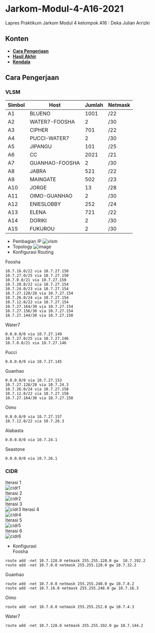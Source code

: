 # Jarkom-Modul-4-A16-2021
Lapres Praktikum Jarkom Modul 4
kelompok A16 : Deka Julian Arrizki  

## **Konten**
* [**Cara Pengerjaan**](#cara-pengerjaan)
* [**Hasil Akhir**](#hasil-akhir)
* [**Kendala**](#kendala)


## Cara Pengerjaan
### VLSM

| Simbol | Host | Jumlah | Netmask |
| ------------- | ------------- | ------------- | ------------- |
| A1 | BLUENO | 1001 | /22 |
| A2 | WATER7-FOOSHA | 2 | /30 |
| A3 | CIPHER | 701 | /22 |
| A4 | PUCCI-WATER7 | 2 | /30 |
| A5 | JIPANGU | 101 | /25 |
| A6 | CC | 2021 | /21 |
| A7 | GUANHAO-FOOSHA | 2 | /30 |
| A8 | JABRA | 521 | /22 |
| A9 | MAINGATE | 502 | /23 |
| A10 | JORGE | 13 | /28 |
| A11 | OIMO-GUANHAO | 2 | /30 |
| A12 | ENIESLOBBY | 252 | /24 |
| A13 | ELENA | 721 | /22 |
| A14 | DORIKI | 2 | /30 |
| A15 | FUKUROU | 2 | /30 |

* Pembagian IP
![vlsm](https://user-images.githubusercontent.com/55046884/143475930-6f3c7ec9-f14b-408e-9210-7c3f538775a1.png)
* Topology
![image](https://user-images.githubusercontent.com/55046884/143476263-19835ea5-9585-4676-89dc-475ff6a315af.png)
* Konfigurasi Routing  

Foosha  
```
10.7.16.0/22 via 10.7.27.150
10.7.27.0/25 via 10.7.27.150
10.7.0.0/21 via 10.7.27.150
10.7.20.0/22 via 10.7.27.154
10.7.24.0/23 via 10.7.27.154
10.7.27.128/28 via 10.7.27.154
10.7.26.0/24 via 10.7.27.154
10.7.12.0/22 via 10.7.27.154
10.7.27.164/30 via 10.7.27.154
10.7.27.156/30 via 10.7.27.154
10.7.27.144/30 via 10.7.27.150
```
Water7
```
0.0.0.0/0 via 10.7.27.149
10.7.27.0/25 via 10.7.27.146
10.7.0.0/21 via 10.7.27.146
```
Pucci
```
0.0.0.0/0 via 10.7.27.145
```
Guanhao
```
0.0.0.0/0 via 10.7.27.153
10.7.27.128/28 via 10.7.24.3
10.7.26.0/24 via 10.7.27.158
10.7.12.0/22 via 10.7.27.158
10.7.27.164/30 via 10.7.27.158
```
Oimo
```
0.0.0.0/0 via 10.7.27.157
10.7.12.0/22 via 10.7.26.3
```
Alabasta
```
0.0.0.0/0 via 10.7.24.1
```
Seastone
```
0.0.0.0/0 via 10.7.26.1
```
### CIDR
Iterasi 1  
![cidr1](https://user-images.githubusercontent.com/55046884/143606790-d7a6c9df-cbc0-43ed-ac8d-e87c1cea00a6.png)  
Iterasi 2  
![cidr2](https://user-images.githubusercontent.com/55046884/143607049-3e2f76e2-733e-49db-aa87-15c7ee0b010b.png)  
Iterasi 3  
![cidr3](https://user-images.githubusercontent.com/55046884/143607195-08c75c45-d97f-490d-a328-4ca94fd0fd5e.png)
Iterasi 4  
![cidr4](https://user-images.githubusercontent.com/55046884/143607727-f0096421-95ef-4fce-820f-7bfd50941a83.png)  
Iterasi 5  
![cidr5](https://user-images.githubusercontent.com/55046884/143607898-a99e577c-2f0f-4078-a407-ca57ea090d5c.png)  
Iterasi 6  
![cidr6](https://user-images.githubusercontent.com/55046884/143608199-32c754de-a33b-4b1d-acb7-a9938352c2b8.png)  

* Konfigurasi  
Foosha
```
route add -net 10.7.128.0 netmask 255.255.128.0 gw  10.7.192.2
route add -net 10.7.0.0 netmask 255.255.128.0 gw 10.7.32.2
```
Guanhao
```
route add -net 10.7.0.0 netmask 255.255.240.0 gw 10.7.8.2
route add -net 10.7.16.0 netmask 255.255.248.0 gw 10.7.16.3
```
Oimo
```
route add -net 10.7.0.0 netmask 255.255.252.0 gw 10.7.4.3
```
Water7
```
route add -net 10.7.128.0 netmask 255.255.192.0 gw 10.7.144.2
```

